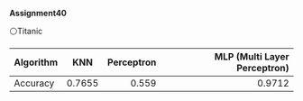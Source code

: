  **Assignment40**
 
 ⚪Titanic
 
| Algorithm    |    KNN         |  Perceptron   | MLP (Multi Layer Perceptron) |
| :---         |     :---:      |          ---: |          ---:                |
| Accuracy     |    0.7655      |   0.559       |           0.9712             |
